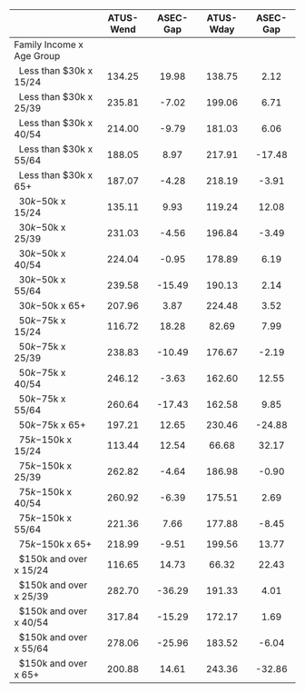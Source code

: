 
|                      |    ATUS-Wend |     ASEC-Gap |    ATUS-Wday |     ASEC-Gap |
| -------------------- | :----------: | :----------: | :----------: | :----------: |
| Family Income x Age Group |              |              |              |              |
| &nbsp;&nbsp;Less than $30k x 15/24 |       134.25 |        19.98 |       138.75 |         2.12 |
| &nbsp;&nbsp;Less than $30k x 25/39 |       235.81 |        -7.02 |       199.06 |         6.71 |
| &nbsp;&nbsp;Less than $30k x 40/54 |       214.00 |        -9.79 |       181.03 |         6.06 |
| &nbsp;&nbsp;Less than $30k x 55/64 |       188.05 |         8.97 |       217.91 |       -17.48 |
| &nbsp;&nbsp;Less than $30k x 65+ |       187.07 |        -4.28 |       218.19 |        -3.91 |
| &nbsp;&nbsp;$30k-$50k x 15/24 |       135.11 |         9.93 |       119.24 |        12.08 |
| &nbsp;&nbsp;$30k-$50k x 25/39 |       231.03 |        -4.56 |       196.84 |        -3.49 |
| &nbsp;&nbsp;$30k-$50k x 40/54 |       224.04 |        -0.95 |       178.89 |         6.19 |
| &nbsp;&nbsp;$30k-$50k x 55/64 |       239.58 |       -15.49 |       190.13 |         2.14 |
| &nbsp;&nbsp;$30k-$50k x 65+ |       207.96 |         3.87 |       224.48 |         3.52 |
| &nbsp;&nbsp;$50k-$75k x 15/24 |       116.72 |        18.28 |        82.69 |         7.99 |
| &nbsp;&nbsp;$50k-$75k x 25/39 |       238.83 |       -10.49 |       176.67 |        -2.19 |
| &nbsp;&nbsp;$50k-$75k x 40/54 |       246.12 |        -3.63 |       162.60 |        12.55 |
| &nbsp;&nbsp;$50k-$75k x 55/64 |       260.64 |       -17.43 |       162.58 |         9.85 |
| &nbsp;&nbsp;$50k-$75k x 65+ |       197.21 |        12.65 |       230.46 |       -24.88 |
| &nbsp;&nbsp;$75k-$150k x 15/24 |       113.44 |        12.54 |        66.68 |        32.17 |
| &nbsp;&nbsp;$75k-$150k x 25/39 |       262.82 |        -4.64 |       186.98 |        -0.90 |
| &nbsp;&nbsp;$75k-$150k x 40/54 |       260.92 |        -6.39 |       175.51 |         2.69 |
| &nbsp;&nbsp;$75k-$150k x 55/64 |       221.36 |         7.66 |       177.88 |        -8.45 |
| &nbsp;&nbsp;$75k-$150k x 65+ |       218.99 |        -9.51 |       199.56 |        13.77 |
| &nbsp;&nbsp;$150k and over x 15/24 |       116.65 |        14.73 |        66.32 |        22.43 |
| &nbsp;&nbsp;$150k and over x 25/39 |       282.70 |       -36.29 |       191.33 |         4.01 |
| &nbsp;&nbsp;$150k and over x 40/54 |       317.84 |       -15.29 |       172.17 |         1.69 |
| &nbsp;&nbsp;$150k and over x 55/64 |       278.06 |       -25.96 |       183.52 |        -6.04 |
| &nbsp;&nbsp;$150k and over x 65+ |       200.88 |        14.61 |       243.36 |       -32.86 |

